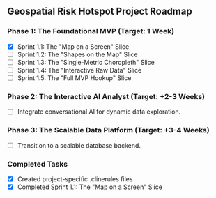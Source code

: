 ## Geospatial Risk Hotspot Project Roadmap

### Phase 1: The Foundational MVP (Target: 1 Week)
- [x] Sprint 1.1: The "Map on a Screen" Slice
- [ ] Sprint 1.2: The "Shapes on the Map" Slice
- [ ] Sprint 1.3: The "Single-Metric Choropleth" Slice
- [ ] Sprint 1.4: The "Interactive Raw Data" Slice
- [ ] Sprint 1.5: The "Full MVP Hookup" Slice

### Phase 2: The Interactive AI Analyst (Target: +2-3 Weeks)
- [ ] Integrate conversational AI for dynamic data exploration.

### Phase 3: The Scalable Data Platform (Target: +3-4 Weeks)
- [ ] Transition to a scalable database backend.

### Completed Tasks
- [x] Created project-specific .clinerules files
- [x] Completed Sprint 1.1: The "Map on a Screen" Slice

